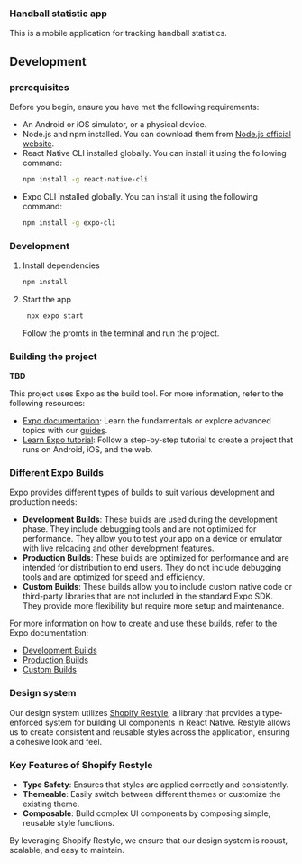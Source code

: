 ###  Handball statistic app
   This is a mobile application for tracking handball statistics.

## Development

### prerequisites
Before you begin, ensure you have met the following requirements:

- An Android or iOS simulator, or a physical device.
- Node.js and npm installed. You can download them from [Node.js official website](https://nodejs.org/).
- React Native CLI installed globally. You can install it using the following command:
   ```bash
   npm install -g react-native-cli
   ```
- Expo CLI installed globally. You can install it using the following command:
   ```bash
   npm install -g expo-cli
   ```

### Development

1. Install dependencies
   ```bash
   npm install
   ```

2. Start the app
   ```bash
    npx expo start
   ```
   Follow the promts in the terminal and run the project.

### Building the project

**TBD**

This project uses Expo as the build tool. For more information, refer to the following resources:

- [Expo documentation](https://docs.expo.dev/): Learn the fundamentals or explore advanced topics with our [guides](https://docs.expo.dev/guides).
- [Learn Expo tutorial](https://docs.expo.dev/tutorial/introduction/): Follow a step-by-step tutorial to create a project that runs on Android, iOS, and the web. 

### Different Expo Builds

Expo provides different types of builds to suit various development and production needs:

- **Development Builds**: These builds are used during the development phase. They include debugging tools and are not optimized for performance. They allow you to test your app on a device or emulator with live reloading and other development features.
- **Production Builds**: These builds are optimized for performance and are intended for distribution to end users. They do not include debugging tools and are optimized for speed and efficiency.
- **Custom Builds**: These builds allow you to include custom native code or third-party libraries that are not included in the standard Expo SDK. They provide more flexibility but require more setup and maintenance.

For more information on how to create and use these builds, refer to the Expo documentation:
- [Development Builds](https://docs.expo.dev/develop/development-builds/introduction/)
- [Production Builds](https://docs.expo.dev/distribution/building-standalone-apps/)
- [Custom Builds](https://docs.expo.dev/development/customizing/)


### Design system
Our design system utilizes [Shopify Restyle](https://github.com/Shopify/restyle), a library that provides a type-enforced system for building UI components in React Native. Restyle allows us to create consistent and reusable styles across the application, ensuring a cohesive look and feel.

### Key Features of Shopify Restyle

- **Type Safety**: Ensures that styles are applied correctly and consistently.
- **Themeable**: Easily switch between different themes or customize the existing theme.
- **Composable**: Build complex UI components by composing simple, reusable style functions.

By leveraging Shopify Restyle, we ensure that our design system is robust, scalable, and easy to maintain.